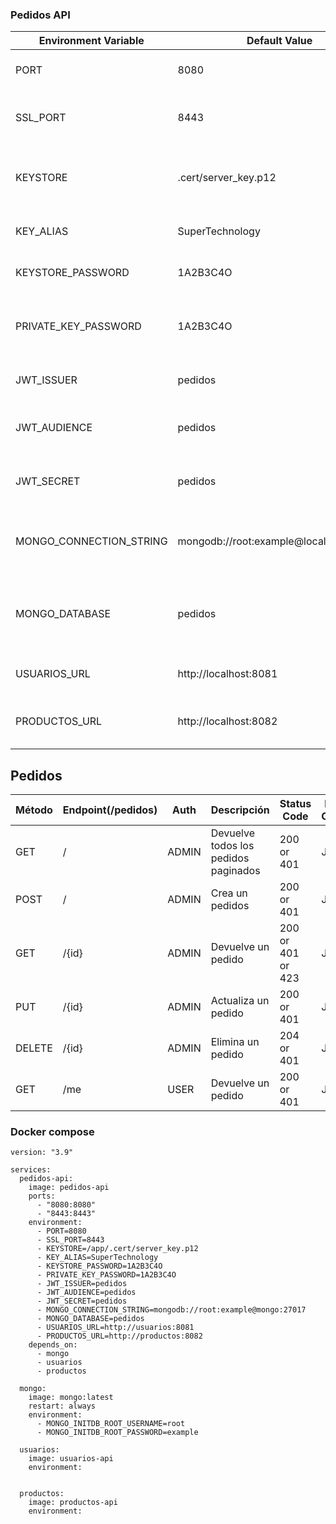 ### Pedidos API

| Environment Variable    | Default Value                          | Description                                             |
|-------------------------|----------------------------------------|---------------------------------------------------------|
| PORT                    | 8080                                   | The port that the server will listen on                 |
| SSL_PORT                | 8443                                   | The SSL port that the server will listen on             |
| KEYSTORE                | .cert/server_key.p12                   | The path to the keystore containing the SSL certificate |
| KEY_ALIAS               | SuperTechnology                        | The alias of the key in the keystore                    |
| KEYSTORE_PASSWORD       | 1A2B3C4O                               | The password to the keystore                            |
| PRIVATE_KEY_PASSWORD    | 1A2B3C4O                               | The password to the private key in the keystore         |
| JWT_ISSUER              | pedidos                                | The issuer of the JWT token                             |
| JWT_AUDIENCE            | pedidos                                | The audience of the JWT token                           |
| JWT_SECRET              | pedidos                                | The secret used to sign the JWT token                   |
| MONGO_CONNECTION_STRING | mongodb://root:example@localhost:27017 | The connection string for the MongoDB instance          |
| MONGO_DATABASE          | pedidos                                | The name of the database to use in the MongoDB instance |
| USUARIOS_URL            | http://localhost:8081                  | The URL for the usuarios microservice                   |
| PRODUCTOS_URL           | http://localhost:8082                  | The URL for the productos microservice                  |

## Pedidos

| Método | Endpoint(/pedidos) | Auth  | Descripción                          | Status Code       | Return Content |
|--------|--------------------|-------|--------------------------------------|-------------------|----------------|
| GET    | /                  | ADMIN | Devuelve todos los pedidos paginados | 200 or 401        | JSON           |
| POST   | /                  | ADMIN | Crea un pedidos                      | 200 or 401        | JSON           |
| GET    | /{id}              | ADMIN | Devuelve un pedido                   | 200 or 401 or 423 | JSON           |
| PUT    | /{id}              | ADMIN | Actualiza un pedido                  | 200 or 401        | JSON           |
| DELETE | /{id}              | ADMIN | Elimina un pedido                    | 204 or 401        | JSON           |
| GET    | /me                | USER  | Devuelve un pedido                   | 200 or 401        | JSON           |

### Docker compose

```
version: "3.9"

services:
  pedidos-api:
    image: pedidos-api
    ports:
      - "8080:8080"
      - "8443:8443"
    environment:
      - PORT=8080
      - SSL_PORT=8443
      - KEYSTORE=/app/.cert/server_key.p12
      - KEY_ALIAS=SuperTechnology
      - KEYSTORE_PASSWORD=1A2B3C4O
      - PRIVATE_KEY_PASSWORD=1A2B3C4O
      - JWT_ISSUER=pedidos
      - JWT_AUDIENCE=pedidos
      - JWT_SECRET=pedidos
      - MONGO_CONNECTION_STRING=mongodb://root:example@mongo:27017
      - MONGO_DATABASE=pedidos
      - USUARIOS_URL=http://usuarios:8081
      - PRODUCTOS_URL=http://productos:8082
    depends_on:
      - mongo
      - usuarios
      - productos

  mongo:
    image: mongo:latest
    restart: always
    environment:
      - MONGO_INITDB_ROOT_USERNAME=root
      - MONGO_INITDB_ROOT_PASSWORD=example

  usuarios:
    image: usuarios-api
    environment:
    

  productos:
    image: productos-api
    environment:

```